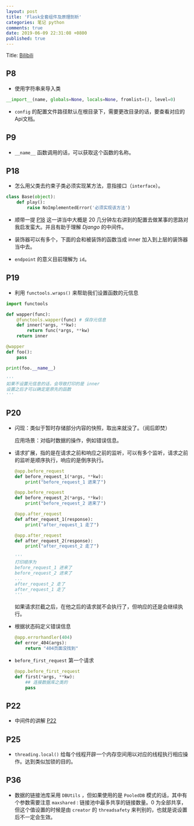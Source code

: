 ```yaml
---
layout: post
title: 'Flask全套组件及原理剖析'
categories: 笔记 python
comments: true
date: 2019-06-09 22:31:08 +0800
published: true
---
```


Title: [Bilibili][P1]

## P8

* 使用字符串来导入类

```python
__import__(name, globals=None, locals=None, fromlist=(), level=0)
```

* `config` 的配置文件路径默认在根目录下，需要更改目录的话，要查看对应的Api文档。

## P9

* `__name__` 函数调用的话，可以获取这个函数的名称。

## P18

* 怎么用父类去约束子类必须实现某方法，意指接口（`interface`）。

```python
class Base(object):
    def play():
        raise NoImplementedError('必须实现该方法')
```

* 顺带一提 [P18][P18] 这一讲当中大概是 20 几分钟左右讲到的配置去做某事的思路对我启发蛮大。并且有助于理解 *Django* 的中间件。

* 装饰器可以有多个，下面的会和被装饰的函数当成 inner 加入到上层的装饰器当中去。

* `endpoint` 的意义目前理解为 `id`。

## P19

* 利用 `functools.wraps()` 来帮助我们设置函数的元信息

```python
import functools

def wapper(func):
    @functools.wapper(func) # 保存元信息
    def inner(*args, **kw):
        return func(*args, **kw)
    return inner

@wapper
def foo():
    pass

print(foo.__name__)

'''
如果不设置元信息的话，会导致打印的是 inner
设置之后才可以确定是原先的函数
'''
```

## P20

* 闪现：类似于暂时存储部分内容的快照，取出来就没了。（阅后即焚）

    应用场景：对临时数据的操作，例如错误信息。

* 请求扩展，指的是在请求之前和响应之前的监听，可以有多个监听，请求之前的监听是顺序执行，响应的是倒序执行。

    ```python
    @app.before_request
    def before_request_1(*args, **kw):
        print("before_request_1 进来了")

    @app.before_request
    def before_request_2(*args, **kw):
        print("before_request_2 进来了")

    @app.after_request
    def after_request_1(response):
        print("after_request_1 走了")

    @app.after_request
    def after_request_2(response):
        print("after_request_2 走了")

    '''
    打印顺序为
    before_request_1 进来了
    before_request_2 进来了
    ...
    after_request_2 走了
    after_request_1 走了
    '''
    ```

    如果请求拦截之后，在他之后的请求就不会执行了，但响应的还是会继续执行。

* 根据状态码定义错误信息

    ```python
    @app.errorhandler(404)
    def error_404(args):
        return "404页面没找到"
    ```

* `before_first_request` 第一个请求

    ```python
    @app.before_first_request
    def first(*args, **kw):
        ## 连接数据库之类的
        pass
    ```

## P22

* 中间件的讲解 [P22][P22]

## P25

* `threading.local()` 给每个线程开辟一个内存空间用以对应的线程执行相应操作。达到类似加锁的目的。

## P36

* 数据的链接池库采用 `DBUtils` ，但如果使用的是 `PooledDB` 模式的话，其中有个参数需要注意 `maxshared` : 链接池中最多共享的链接数量。0 为全部共享，但这个值设置的时候是由 `creator` 的 `threadsafety` 来判别的，也就是说设置后不一定会生效。

[P1]:https://www.bilibili.com/video/av23109760/?p=1
[P18]:https://www.bilibili.com/video/av23109760/?p=18
[P22]:https://www.bilibili.com/video/av23109760/?p=22
